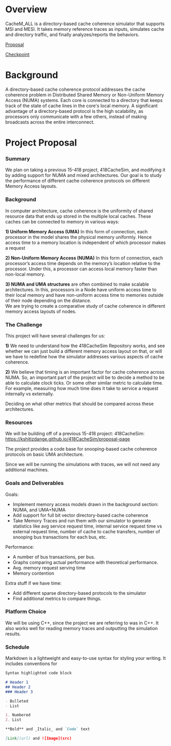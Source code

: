 # Overview
CacheM_ALL is a directory-based cache coherence simulator that supports MSI and MESI. It takes memory reference traces as inputs, simulates cache and directory traffic, and finally analyzes/reports the behaviors.

[Proposal](https://github.com/metafly/CacheM_ALL/blob/master/project_proposal.pdf) 

[Checkpoint](https://github.com/metafly/CacheM_ALL/blob/master/checkpoint_report.pdf) 


# Background
A directory-based cache coherence protocol addresses the cache coherence problem in Distributed Shared Memory or Non-Uniform Memory Access (NUMA) systems. Each core is connected to a directory that keeps track of the state of cache lines in the core's local memory. A significant advantage of a directory-based protocol is the high scalability, as processors only communicate with a few others, instead of making broadcasts across the entire interconnect.

# Project Proposal

### Summary
We plan on taking a previous 15-418 project, 418CacheSim, and modifying it by adding support for NUMA and mixed architectures. Our goal is to study the performance of different cache coherence protocols on different Memory Access layouts.  


### Background
In computer architecture, cache coherence is the uniformity of shared resource data that ends up stored in the multiple local caches. These caches can be connected to memory in various ways:

**1) Uniform Memory Access (UMA)**
In this form of connection, each processor in the model shares the physical memory uniformly. Hence access time to a memory location is independent of which processor makes a request

**2) Non-Uniform Memory Access (NUMA)**
In this form of connection, each processor’s access time depends on the memory’s location relative to the processor. Under this, a processor can access local memory faster than non-local memory. 

**3) NUMA and UMA structures** are often combined to make scalable architectures. In this, processors in a Node have uniform access time to their local memory and have non-uniform access time to memories outside of their node depending on the distance.  
We are trying to create a comparative study of cache coherence in different memory access layouts of nodes.  


### The Challenge
This project will have several challenges for us: 

**1)** We need to understand how the 418CacheSim Repository works, and see whether we can just build a different memory access layout on that, or will we have to redefine how the simulator addresses various aspects of cache coherence. 

**2)** We believe that timing is an important factor for cache coherence across NUMA. So, an important part of the project will be to decide a method to be able to calculate clock ticks. Or some other similar metric to calculate time. For example, measuring how much time does it take to service a request internally vs externally. 

Deciding on what other metrics that should be compared across these architectures. 


### Resources
We will be building off of a previous 15-418 project:
418CacheSim: https://kshitizdange.github.io/418CacheSim/proposal-page

The project provides a code base for snooping-based cache coherence protocols on basic UMA architecture. 

Since we will be running the simulations with traces, we will not need any additional machines.


### Goals and Deliverables
Goals: 
- Implement memory access models drawn in the background section: NUMA, and UMA+NUMA
- Add support for  full bit vector directory-based cache coherence
- Take Memory Traces and run them with our simulator to generate statistics like avg service request time, internal service request time vs external request time, number of cache to cache transfers, number of snooping bus transactions for each bus, etc. 

Performance:
- A number of bus transactions, per bus. 
- Graphs comparing actual performance with theoretical performance.
- Avg. memory request serving time
- Memory contention 

Extra stuff if we have time: 
- Add different sparse directory-based protocols to the simulator
- Find additional metrics to compare things. 

### Platform Choice
We will be using C++, since the project we are referring to was in C++. It also works well for reading memory traces and outputting the simulation results. 

### Schedule

Markdown is a lightweight and easy-to-use syntax for styling your writing. It includes conventions for

```markdown
Syntax highlighted code block

# Header 1
## Header 2
### Header 3

- Bulleted
- List

1. Numbered
2. List

**Bold** and _Italic_ and `Code` text

[Link](url) and ![Image](src)
```


